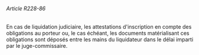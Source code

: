 ###### Article R228-86

En cas de liquidation judiciaire, les attestations d'inscription en compte des obligations au porteur ou, le cas échéant, les documents matérialisant ces obligations sont déposés entre les mains du liquidateur dans le délai imparti par le juge-commissaire.

